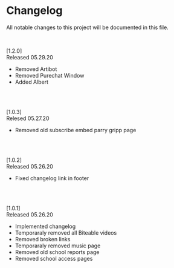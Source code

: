 # Changelog
All notable changes to this project will be documented in this file.

<br>

[1.2.0] <br>
Released 05.29.20
<br>
- Removed Artibot
- Removed Purechat Window
- Added Albert

<br>
<br>

[1.0.3] <br>
Relesed 05.27.20
<br>
- Removed old subscribe embed parry gripp page


<br>
<br>

[1.0.2] <br>
Released 05.26.20
<br>
- Fixed changelog link in footer

<br>
<br>

[1.0.1] <br>
Released 05.26.20
<br>
- Implemented changelog
- Temporaraly removed all Biteable videos
- Removed broken links
- Temporaraly removed music page
- Removed old school reports page
- Removed school access pages
